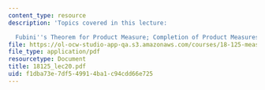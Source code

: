 ```yaml
---
content_type: resource
description: 'Topics covered in this lecture:

  Fubini''s Theorem for Product Measure; Completion of Product Measures; Convolutions.'
file: https://ol-ocw-studio-app-qa.s3.amazonaws.com/courses/18-125-measure-and-integration-fall-2003/f1dba73e7df549914ba1c94cdd66e725_18125_lec20.pdf
file_type: application/pdf
resourcetype: Document
title: 18125_lec20.pdf
uid: f1dba73e-7df5-4991-4ba1-c94cdd66e725
---
```

